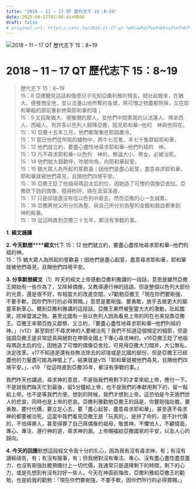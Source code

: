 ```yaml
---
title: "2018 – 11 – 17 QT 歷代志下 15：8~19"
date: 2025-04-12T02:08:41+0800
draft: false
# original_url: https://cmtc.tw/2018-11-17-qt-%e6%ad%b7%e4%bb%a3%e5%bf%97%e4%b8%8b-15%ef%bc%9a819
---
```


![2018 – 11 – 17 QT 歷代志下 15：8~19](/images/qt.jpg   "2018 – 11 – 17 QT 歷代志下 15：8~19")

# 2018 – 11 – 17 QT 歷代志下 15：8~19

> 歷代志下 15：8~19  
> 15：8 亞撒聽見這話和俄德兒子先知亞撒利雅的預言，就壯起膽來，在猶大、便雅憫全地，並以法蓮山地所奪的各城，將可憎之物盡都除掉，又在耶和華殿的廊前重新修築耶和華的壇；  
> 15：9 又招聚猶大、便雅憫的眾人，並他們中間寄居的以法蓮人、瑪拿西人、西緬人。有許多以色列人歸降亞撒，因見耶和華─他的　神與他同在。  
> 15：10 亞撒十五年三月，他們都聚集在耶路撒冷。  
> 15：11 當日他們從所取的擄物中，將牛七百隻、羊七千隻獻給耶和華。  
> 15：12 他們就立約，要盡心盡性地尋求耶和華─他們列祖的　神。  
> 15：13 凡不尋求耶和華─以色列　神的，無論大小、男女，必被治死。  
> 15：14 他們就大聲歡呼，吹號吹角，向耶和華起誓。  
> 15：15 猶大眾人為所起的誓歡喜；因他們是盡心起誓，盡意尋求耶和華，耶和華就被他們尋見，且賜他們四境平安。  
> 15：16 亞撒王貶了他祖母瑪迦太后的位，因她造了可憎的偶像亞舍拉。亞撒砍下她的偶像，搗得粉碎，燒在汲淪溪邊。  
> 15：17 只是邱壇還沒有從以色列中廢去，然而亞撒的心一生誠實。  
> 15：18 亞撒將他父所分別為聖、與自己所分別為聖的金銀和器皿都奉到　神的殿裏。  
> 15：19 從這時直到亞撒三十五年，都沒有爭戰的事。

**1.** **經文誦讀**

**2. 今天默想****經文**代下 15：12 他們就立約，要盡心盡性地尋求耶和華─他們列祖的神。  
15：15 猶大眾人為所起的誓歡喜；因他們是盡心起誓，盡意尋求耶和華，耶和華就被他們尋見，且賜他們四境平安。

**3. 分享默想經文**（1）昨天的經文上帝感動亞撒利雅講的一段話，意思是雖然亞撒王開始有一些作為了，又除掉偶像，又教導遵行神的話語，但是整個以色列大部份的光景，還是很不好，有相當大的改進空間。v7勸勉亞撒王「現在你們要剛強，不要手軟，因你們所行的必得賞賜。」意思是要剛強、要勇敢，放手去做更大的屬靈革新革心。聽到亞撒利雅講的這段話，亞撒王果然被聖靈大大的激動，壯起膽來，除掉當滅之物。甚至北國有一些以色列人因為看見上帝的同在也來投靠亞撒王。亞撒王率領百姓又獻祭、又立約，「要盡心盡性地尋求耶和華─他們列祖的　神。」（v12）甚至對於不尋求神的人要被治死？我們不知道這個規定的細節，但是強調亞撒王是非常認真與絕對在帶領全國上下專心尋求神的。v16亞撒王貶了他祖母瑪迦太后的位，因她造了可憎的偶像亞舍拉。可見得亞撒大刀闊斧，大公無私，決定改革。v17不知道是還有些無法除去的邱壇或是北國的部份，但是亞撒王已經盡他的力量盡可能為神擺上了。結果就是v15「耶和華就被他們尋見，且賜他們四境平安。」、v19 「從這時直到亞撒35年，都沒有爭戰的事。」

我們昨天也講過，尋求神的意思，不是指我們用剩下的才拿來給上帝，應付一下。不是說我們每天忙到最後，留5分鐘給上帝，也不是我們的奉獻用剩下的，留一點給上帝。也不是等我們方便、想到的時候，我們才想到上帝。這恐怕是今天我們世人的悲哀，同時也是上帝的悲哀。亞撒利雅勸勉亞撒王的話是，你要剛強壯膽，要勇敢、要付代價，要立定心志，要「盡心起誓，盡意尋求耶和華」，甚至連不尋求神的都要被治死。這當中我們看見亞撒王是「玩真的」，是拼了命的，是不計代價的，不怕得罪人，甚至得罪了自己拜偶像的祖母，敬畏神，不懼怕人，不顧情面，專心、專注、遵行神的道，尋求神的面。上帝賜福給亞撒國家的平安，以及人心的歸向。

**4. 今天的回應**默想這段經文令我十分的扎心，因為我有沒有尋求神，有；有沒有讀經禱告，有；有沒有服事，有；但我絕對沒有專注、專心、沒有盡心盡性盡意盡力，也沒有剛強壯膽預備付上一切代價，我通常只是選擇剩下的時間，剩下的心力，或是先想到有沒有討好一些人。今天在神面前悔改，亞撒利雅給亞撒王的勸勉，也是給我的勸勉：「現在你們要剛強，不要手軟，因你們所行的必得賞賜。」